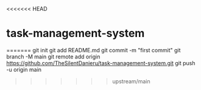 <<<<<<< HEAD
# task-management-system
=======
  git init
  git add README.md
  git commit -m "first commit"
  git branch -M main
  git remote add origin https://github.com/TheSilentDanieru/task-management-system.git
  git push -u origin main
>>>>>>> upstream/main
